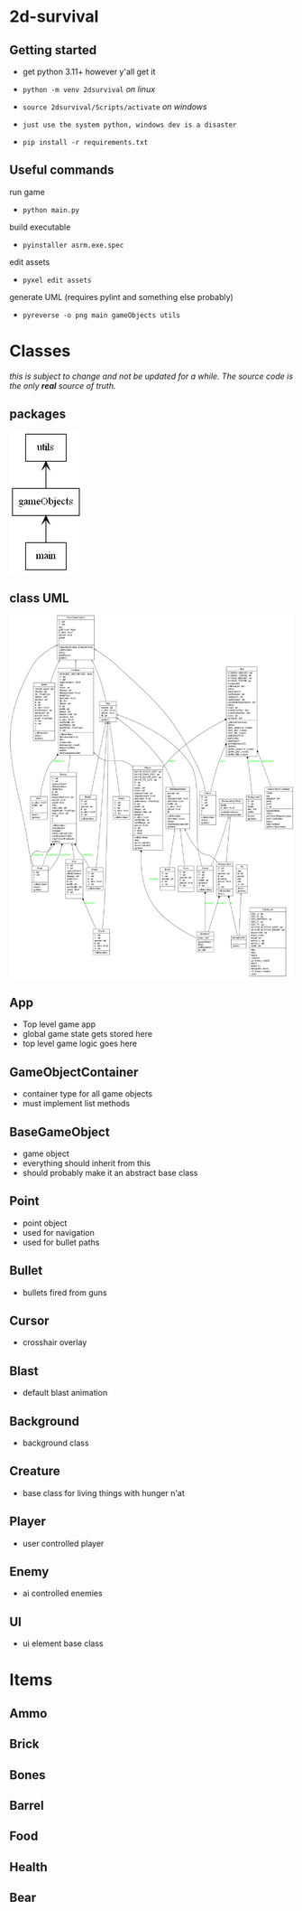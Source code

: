 # 2d-survival


## Getting started
- get python 3.11+ however y'all get it
- `python -m venv 2dsurvival`
*on linux*
- `source 2dsurvival/Scripts/activate`
*on windows*
- `just use the system python, windows dev is a disaster`

- `pip install -r requirements.txt`

## Useful commands
run game
- `python main.py`

build executable
- `pyinstaller asrm.exe.spec`

edit assets
- `pyxel edit assets`

generate UML (requires pylint and something else probably)
- `pyreverse -o png main gameObjects utils`

# Classes
_this is subject to change and not be updated for a while. The source code is the only **real** source of truth._

## packages
![packages](./packages.png)

## class UML
![classes](./classes.png)

## App
- Top level game app
- global game state gets stored here
- top level game logic goes here
## GameObjectContainer
- container type for all game objects
- must implement list methods
## BaseGameObject
- game object
- everything should inherit from this
- should probably make it an abstract base class
## Point
- point object
- used for navigation
- used for bullet paths
## Bullet
- bullets fired from guns
## Cursor
- crosshair overlay
## Blast
- default blast animation
## Background
- background class
## Creature
- base class for living things with hunger n'at
## Player
- user controlled player
## Enemy
- ai controlled enemies

## UI
- ui element base class

# Items
## Ammo
## Brick
## Bones
## Barrel
## Food
## Health
## Bear